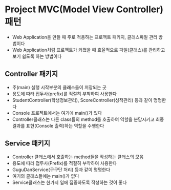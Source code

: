 # Project MVC(Model View Controller) 패턴
* Web Application을 만들 때 주로 적용하는 프로젝트 패키지, 클래스파일 관리 방법이다
* Web Application처럼 프로젝트가 커졌을 때 효율적으로 파일(클래스)를 관리하고 보기 쉽도록 하는 방법이다

## Controller 패키지
* 주(main) 실행 시작부분의 클래스들이 저장되는 곳
* 용도에 따라 접두사(prefix)를 적절히 부착하여 사용한다
* StudentController(학생정보관리), ScoreController(성적관리) 등과 같이 명명한다
* Console 프로젝트에서는 여기에 main()가 있다
* Controller클래스는 다른 class들의 method를 호출하여 역할을 분담시키고 최종 결과를 표현(Console 출력)하는 역할을 수행한다

## Service 패키지
* Controller 클래스에서 호출하는 method들을 작성하는 클래스의 모음
* 용도에 따라 접두사(Prefix)를 적절히 부착하여 사용한다
* GuguDanService(구구단 처리) 등과 같이 명명한다
* 여기의 클래스들에는 main()가 없다
* Service클래스는 한가지 일에 집중하도록 작성하는 것이 좋다